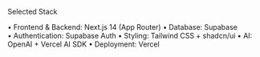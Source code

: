 Selected Stack

• Frontend & Backend: Next.js 14 (App Router)
• Database: Supabase  
• Authentication: Supabase Auth
• Styling: Tailwind CSS + shadcn/ui
• AI: OpenAI + Vercel AI SDK
• Deployment: Vercel